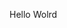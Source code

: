 Hello Wolrd


























































































































































































































































































































































































































































































































































































































































































































































































































































































































































